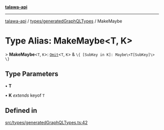 [**talawa-api**](../../../README.md)

***

[talawa-api](../../../modules.md) / [types/generatedGraphQLTypes](../README.md) / MakeMaybe

# Type Alias: MakeMaybe\<T, K\>

\> **MakeMaybe**\<`T`, `K`\>: [`Omit`](Omit.md)\<`T`, `K`\> & `\{ [SubKey in K]: Maybe\<T[SubKey]\> \}`

## Type Parameters

• **T**

• **K** *extends* keyof `T`

## Defined in

[src/types/generatedGraphQLTypes.ts:42](https://github.com/PalisadoesFoundation/talawa-api/blob/6bd0fecc1032af2aa70d925c85724d9fec2350f9/src/types/generatedGraphQLTypes.ts#L42)
